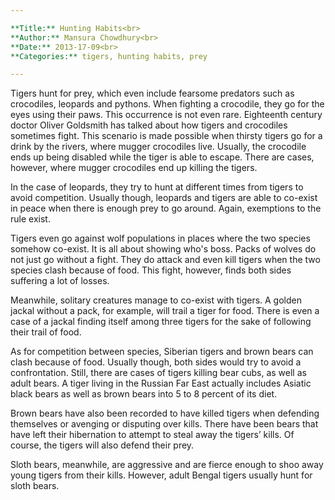 ```yaml
---

**Title:** Hunting Habits<br>
**Author:** Mansura Chowdhury<br>
**Date:** 2013-17-09<br>
**Categories:** tigers, hunting habits, prey

---
```


Tigers hunt for prey, which even include fearsome predators such as crocodiles, leopards and pythons. When fighting a crocodile, they go for the eyes using their paws. This occurrence is not even rare. Eighteenth century doctor Oliver Goldsmith has talked about how tigers and crocodiles sometimes fight. This scenario is made possible when thirsty tigers go for a drink by the rivers, where mugger crocodiles live. Usually, the crocodile ends up being disabled while the tiger is able to escape. There are cases, however, where mugger crocodiles end up killing the tigers.

In the case of leopards, they try to hunt at different times from tigers to avoid competition. Usually though, leopards and tigers are able to co-exist in peace when there is enough prey to go around. Again, exemptions to the rule exist.

Tigers even go against wolf populations in places where the two species somehow co-exist. It is all about showing who's boss. Packs of wolves do not just go without a fight. They do attack and even kill tigers when the two species clash because of food. This fight, however, finds both sides suffering a lot of losses.

Meanwhile, solitary creatures manage to co-exist with tigers. A golden jackal without a pack, for example, will trail a tiger for food. There is even a case of a jackal finding itself among three tigers for the sake of following their trail of food.

As for competition between species, Siberian tigers and brown bears can clash because of food. Usually though, both sides would try to avoid a confrontation. Still, there are cases of tigers killing bear cubs, as well as adult bears. A tiger living in the Russian Far East actually includes Asiatic black bears as well as brown bears into 5 to 8 percent of its diet.

Brown bears have also been recorded to have killed tigers when defending themselves or avenging or disputing over kills. There have been bears that have left their hibernation to attempt to steal away the tigers’ kills. Of course, the tigers will also defend their prey.

Sloth bears, meanwhile, are aggressive and are fierce enough to shoo away young tigers from their kills. However, adult Bengal tigers usually hunt for sloth bears.
